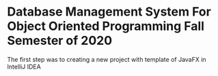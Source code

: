 # Database Management System For Object Oriented Programming Fall Semester of 2020

The first step was to creating a new project with template of JavaFX in IntelliJ IDEA

